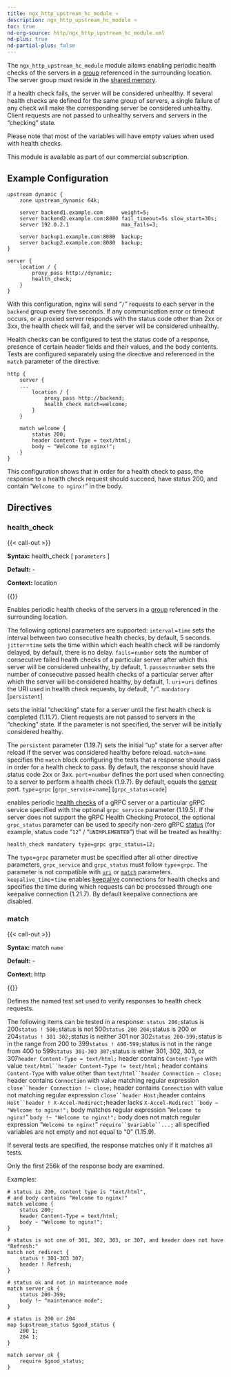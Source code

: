 ```yaml
---
title: ngx_http_upstream_hc_module ⭐️
description: ngx_http_upstream_hc_module ⭐️
toc: true
nd-org-source: http/ngx_http_upstream_hc_module.xml
nd-plus: true
nd-partial-plus: false
---
```



<!--
********************************************************************************
🛑 WARNING: AUTOGENERATED FILE - DO NOT EDIT 🛑
This Markdown file was automatically generated from the source XML documentation.
Any manual changes made directly to this file will be overwritten.
To request or suggest changes, please edit the source XML files instead.
https://github.com/nginx/nginx.org/tree/main/xml/en
********************************************************************************
-->


The `ngx_http_upstream_hc_module` module
allows enabling periodic health checks of the servers in a
[group](/nginx/module-reference/http/ngx_http_upstream_module#upstream)
referenced in the surrounding location.
The server group must reside in the
[shared memory](/nginx/module-reference/http/ngx_http_upstream_module#zone).

If a health check fails,
the server will be considered unhealthy.
If several health checks are defined for the same group of servers,
a single failure of any check will make the corresponding server be
considered unhealthy.
Client requests are not passed to unhealthy servers
and servers in the “checking” state.

Please note that most of the variables will have empty values
when used with health checks.

This module is available as part of our
commercial subscription.
## Example Configuration


```nginx
upstream dynamic {
    zone upstream_dynamic 64k;

    server backend1.example.com      weight=5;
    server backend2.example.com:8080 fail_timeout=5s slow_start=30s;
    server 192.0.2.1                 max_fails=3;

    server backup1.example.com:8080  backup;
    server backup2.example.com:8080  backup;
}

server {
    location / {
        proxy_pass http://dynamic;
        health_check;
    }
}

```


With this configuration, nginx will send “`/`” requests to each
server in the `backend` group every five seconds.
If any communication error or timeout occurs, or a
proxied server responds with the status code other than
2xx or 3xx, the health check will fail, and the server will
be considered unhealthy.

Health checks can be configured to test the status code of a response,
presence of certain header fields and their values,
and the body contents.
Tests are configured separately using the [](#match) directive
and referenced in the `match` parameter
of the  [](#health_check) directive:

```nginx
http {
    server {
    ...
        location / {
            proxy_pass http://backend;
            health_check match=welcome;
        }
    }

    match welcome {
        status 200;
        header Content-Type = text/html;
        body ~ "Welcome to nginx!";
    }
}

```


This configuration shows that in order for a health check to pass, the response
to a health check request should succeed, have status 200,
and contain “`Welcome to nginx!`” in the body.
## Directives

### health_check

{{< call-out >}}

**Syntax:** health_check [ `parameters` ]

**Default:** -

**Context:** location


{{</call-out>}}


Enables periodic health checks of the servers in a
[group](/nginx/module-reference/http/ngx_http_upstream_module#upstream)
referenced in the surrounding location.

The following optional parameters are supported:
`interval`=`time`
sets the interval between two consecutive health checks,
by default, 5 seconds.
`jitter`=`time`
sets the time within which
each health check will be randomly delayed,
by default, there is no delay.
`fails`=`number`
sets the number of consecutive failed health checks of a particular server
after which this server will be considered unhealthy,
by default, 1.
`passes`=`number`
sets the number of consecutive passed health checks of a particular server
after which the server will be considered healthy,
by default, 1.
`uri`=`uri`
defines the URI used in health check requests,
by default, “`/`”.
`mandatory` [`persistent`]

sets the initial “checking” state for a server
until the first health check is completed (1.11.7).
Client requests are not passed to servers in the “checking” state.
If the parameter is not specified,
the server will be initially considered healthy.

The `persistent` parameter (1.19.7)
sets the initial “up” state for a server after reload
if the server was considered healthy before reload.
`match`=`name`
specifies the `match` block configuring the tests that a
response should pass in order for a health check to pass.
By default, the response should have status code 2xx or 3xx.
`port`=`number`
defines the port used when connecting to a server
to perform a health check (1.9.7).
By default, equals the
[server](/nginx/module-reference/http/ngx_http_upstream_module#server) port.
`type`=`grpc`
[`grpc_service`=`name`]
[`grpc_status`=`code`]

enables periodic
[health
checks](https://github.com/grpc/grpc/blob/master/doc/health-checking.md#grpc-health-checking-protocol) of a gRPC server
or a particular gRPC service specified with the optional
`grpc_service` parameter (1.19.5).
If the server does not support the gRPC Health Checking Protocol,
the optional `grpc_status` parameter can be used
to specify non-zero gRPC
[status](https://github.com/grpc/grpc/blob/master/doc/statuscodes.md#status-codes-and-their-use-in-grpc)
(for example,
status code “`12`” / “`UNIMPLEMENTED`”)
that will be treated as healthy:

```nginx
health_check mandatory type=grpc grpc_status=12;

```


The `type`=`grpc` parameter
must be specified after all other directive parameters,
`grpc_service` and `grpc_status`
must follow `type`=`grpc`.
The parameter is not compatible with
[`uri`](#health_check_uri) or
[`match`](#health_check_match) parameters.
`keepalive_time`=`time`
enables [keepalive](/nginx/module-reference/http/ngx_http_upstream_module#keepalive)
connections for health checks and specifies the time during which
requests can be processed through one keepalive connection (1.21.7).
By default keepalive connections are disabled.
### match

{{< call-out >}}

**Syntax:** match `name`

**Default:** -

**Context:** http


{{</call-out>}}


Defines the named test set used to verify responses to health check requests.

The following items can be tested in a response:
`status 200;`status is 200`status ! 500;`status is not 500`status 200 204;`status is 200 or 204`status ! 301 302;`status is neither 301 nor 302`status 200-399;`status is in the range from 200 to 399`status ! 400-599;`status is not in the range from 400 to 599`status 301-303 307;`status is either 301, 302, 303, or 307`header Content-Type = text/html;`
header contains `Content-Type`
with value `text/html``header Content-Type != text/html;`
header contains `Content-Type`
with value other than `text/html``header Connection ~ close;`
header contains `Connection`
with value matching regular expression `close``header Connection !~ close;`
header contains `Connection`
with value not matching regular expression `close``header Host;`header contains `Host``header ! X-Accel-Redirect;`header lacks `X-Accel-Redirect``body ~ "Welcome to nginx!";`
body matches regular expression “`Welcome to nginx!`”
`body !~ "Welcome to nginx!";`
body does not match regular expression “`Welcome to nginx!`”
`require``$variable``...;`
all specified variables are not empty and not equal to “0” (1.15.9).

If several tests are specified,
the response matches only if it matches all tests.

Only the first 256k of the response body are examined.

Examples:

```nginx
# status is 200, content type is "text/html",
# and body contains "Welcome to nginx!"
match welcome {
    status 200;
    header Content-Type = text/html;
    body ~ "Welcome to nginx!";
}

```


```nginx
# status is not one of 301, 302, 303, or 307, and header does not have "Refresh:"
match not_redirect {
    status ! 301-303 307;
    header ! Refresh;
}

```


```nginx
# status ok and not in maintenance mode
match server_ok {
    status 200-399;
    body !~ "maintenance mode";
}

```


```nginx
# status is 200 or 204
map $upstream_status $good_status {
    200 1;
    204 1;
}

match server_ok {
    require $good_status;
}

```

